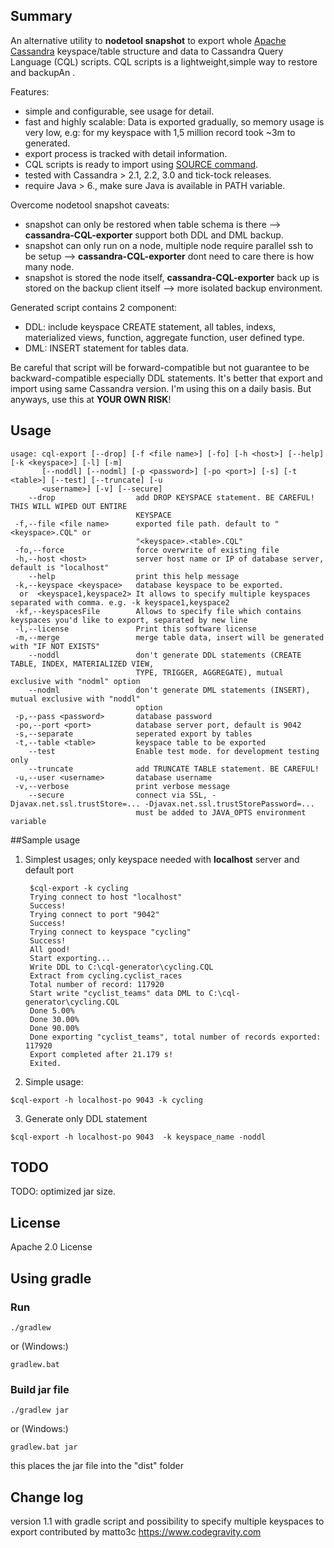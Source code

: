## Summary
An alternative utility to **nodetool snapshot**  to export whole [Apache Cassandra](http://cassandra.apache.org/) keyspace/table structure and data to Cassandra Query Language (CQL) scripts. CQL scripts is a lightweight,simple way to restore and backupAn .

Features:
-  simple and configurable, see usage for detail.
-  fast and highly scalable: Data is exported gradually, so memory usage is very low, e.g: for my keyspace with 1,5 million record took ~3m to generated.
-  export process is tracked with detail information.
-  CQL scripts is ready to import using [SOURCE command](http://docs.datastax.com/en/cql/3.3/cql/cql_reference/source_r.html).
-  tested with Cassandra > 2.1, 2.2, 3.0 and tick-tock releases.
-  require Java > 6., make sure Java is available in PATH variable.

Overcome nodetool snapshot caveats:
-  snapshot can only be restored when table schema is there --> **cassandra-CQL-exporter** support both DDL and DML backup.
-  snapshot can only run on a node, multiple node require parallel ssh to be setup -->  **cassandra-CQL-exporter** dont need to care there is how many node.
-  snapshot is stored the node itself, **cassandra-CQL-exporter** back up is stored on the backup client itself --> more isolated backup environment.

Generated script contains 2 component:
- DDL: include keyspace CREATE statement, all tables, indexs, materialized views, function, aggregate function, user defined type.
- DML: INSERT statement for tables data.

Be careful that script will be forward-compatible but not guarantee to be backward-compatible especially DDL statements. It's better that export and import using same Cassandra version.
I'm using this on a daily basis. But anyways, use this at **YOUR OWN RISK**!

## Usage
```
usage: cql-export [--drop] [-f <file name>] [-fo] [-h <host>] [--help] [-k <keyspace>] [-l] [-m]
       [--noddl] [--nodml] [-p <password>] [-po <port>] [-s] [-t <table>] [--test] [--truncate] [-u
       <username>] [-v] [--secure]
    --drop                  add DROP KEYSPACE statement. BE CAREFUL! THIS WILL WIPED OUT ENTIRE
                            KEYSPACE
 -f,--file <file name>      exported file path. default to "<keyspace>.CQL" or
                            "<keyspace>.<table>.CQL"
 -fo,--force                force overwrite of existing file
 -h,--host <host>           server host name or IP of database server, default is "localhost"
    --help                  print this help message
 -k,--keyspace <keyspace>   database keyspace to be exported. 
  or  <keyspace1,keyspace2> It allows to specify multiple keyspaces separated with comma. e.g. -k keyspace1,keyspace2
 -kf,--keyspacesFile        Allows to specify file which contains keyspaces you'd like to export, separated by new line                   
 -l,--license               Print this software license
 -m,--merge                 merge table data, insert will be generated with "IF NOT EXISTS"
    --noddl                 don't generate DDL statements (CREATE TABLE, INDEX, MATERIALIZED VIEW,
                            TYPE, TRIGGER, AGGREGATE), mutual exclusive with "nodml" option
    --nodml                 don't generate DML statements (INSERT), mutual exclusive with "noddl"
                            option
 -p,--pass <password>       database password
 -po,--port <port>          database server port, default is 9042
 -s,--separate              seperated export by tables
 -t,--table <table>         keyspace table to be exported
    --test                  Enable test mode. for development testing only
    --truncate              add TRUNCATE TABLE statement. BE CAREFUL!
 -u,--user <username>       database username
 -v,--verbose               print verbose message
    --secure                connect via SSL, -Djavax.net.ssl.trustStore=... -Djavax.net.ssl.trustStorePassword=... 
                            must be added to JAVA_OPTS environment variable
```

##Sample usage

1. Simplest usages; only keyspace needed with **localhost** server and default port

        $cql-export -k cycling
        Trying connect to host "localhost"
        Success!
        Trying connect to port "9042" 
        Success!
        Trying connect to keyspace "cycling"
        Success!
        All good!
        Start exporting...
        Write DDL to C:\cql-generator\cycling.CQL
        Extract from cycling.cyclist_races
        Total number of record: 117920
        Start write "cyclist_teams" data DML to C:\cql-generator\cycling.CQL
        Done 5.00%
        Done 30.00%
        Done 90.00%
        Done exporting "cyclist_teams", total number of records exported: 117920
        Export completed after 21.179 s!
        Exited.

2. Simple usage:
```
$cql-export -h localhost-po 9043 -k cycling
```
3. Generate only DDL statement 
```
$cql-export -h localhost-po 9043  -k keyspace_name -noddl
```
## TODO
TODO: optimized jar size.  
## License
 Apache 2.0 License

## Using gradle

### Run
```
./gradlew 
```
or (Windows:)
```
gradlew.bat
```

### Build jar file

```
./gradlew jar
```
or (Windows:)
```
gradlew.bat jar
```

this places the jar file into the "dist" folder


## Change log
version 1.1 with gradle script and possibility to specify multiple keyspaces to export 
contributed by matto3c https://www.codegravity.com
